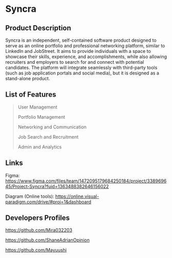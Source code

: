 # Syncra

## Product Description 
  Syncra is an independent, self-contained software product designed to serve as an online portfolio and professional networking platform,
  similar to LinkedIn and JobStreet. It aims to provide individuals with a space to showcase their skills, experience, and accomplishments,
  while also allowing recruiters and employers to search for and connect with potential candidates. The platform will integrate seamlessly
  with third-party tools (such as job application portals and social media), but it is designed as a stand-alone product.


## List of Features
> User Management
> 
> Portfolio Management
> 
> Networking and Communication
> 
> Job Search and Recruitment
> 
> Admin and Analytics

## Links
Figma: https://www.figma.com/files/team/1472095179684250184/project/338969645/Project-Syncra?fuid=1363488382646156022

Diagram (Online tools): https://online.visual-paradigm.com/drive/#proj=1&dashboard
## Developers Profiles
https://github.com/Mira032203


https://github.com/ShaneAdrianOpinion


https://github.com/Mayuushi

